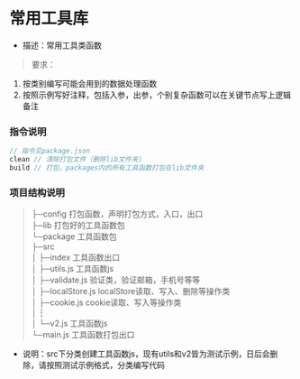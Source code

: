 # 常用工具库

- 描述：常用工具类函数

> 要求：  
1. 按类别编写可能会用到的数据处理函数  
2. 按照示例写好注释，包括入参，出参，个别复杂函数可以在关键节点写上逻辑备注  

### 指令说明

```js
// 指令见package.json
clean // 清除打包文件（删除lib文件夹）
build // 打包，packages内的所有工具函数打包在lib文件夹
```

### 项目结构说明

> ├─config 打包函数，声明打包方式，入口，出口  
  ├─lib 打包好的工具函数包  
  └─package 工具函数包  
    ├─src  
    │  ├─index 工具函数出口  
    │  ├─utils.js 工具函数js  
    │  ├─validate.js 验证类，验证邮箱，手机号等等  
    │  ├─localStore.js localStore读取、写入、删除等操作类  
    │  ├─cookie.js cookie读取、写入等操作类  
    │  ┆  
    │  └─v2.js 工具函数js  
    └─main.js 工具函数打包出口

- 说明：src下分类创建工具函数js，现有utils和v2皆为测试示例，日后会删除，请按照测试示例格式，分类编写代码
